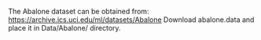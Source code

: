 The Abalone dataset can be obtained from: https://archive.ics.uci.edu/ml/datasets/Abalone
Download abalone.data and place it in Data/Abalone/ directory.
